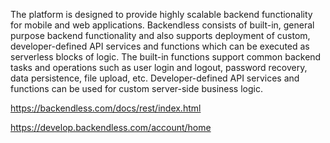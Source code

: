 The platform is designed to provide highly scalable backend functionality for mobile and web applications. Backendless consists of built-in, general purpose backend functionality and also supports deployment of custom, developer-defined API services and functions which can be executed as serverless blocks of logic. The built-in functions support common backend tasks and operations such as user login and logout, password recovery, data persistence, file upload, etc. Developer-defined API services and functions can be used for custom server-side business logic.

https://backendless.com/docs/rest/index.html

https://develop.backendless.com/account/home